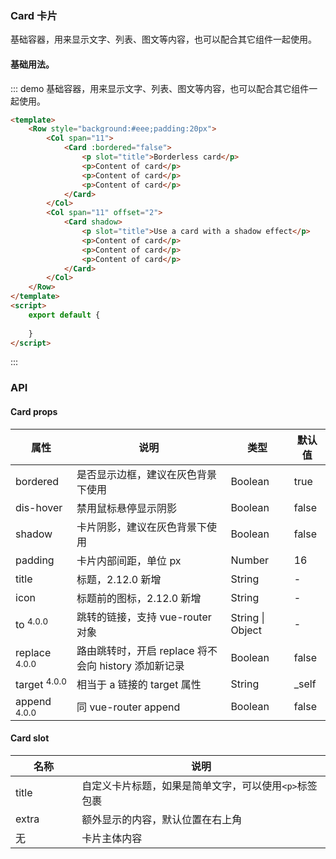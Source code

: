 ### Card 卡片
基础容器，用来显示文字、列表、图文等内容，也可以配合其它组件一起使用。
#### 基础用法。
::: demo  基础容器，用来显示文字、列表、图文等内容，也可以配合其它组件一起使用。
```html
<template>
    <Row style="background:#eee;padding:20px">
        <Col span="11">
            <Card :bordered="false">
                <p slot="title">Borderless card</p>
                <p>Content of card</p>
                <p>Content of card</p>
                <p>Content of card</p>
            </Card>
        </Col>
        <Col span="11" offset="2">
            <Card shadow>
                <p slot="title">Use a card with a shadow effect</p>
                <p>Content of card</p>
                <p>Content of card</p>
                <p>Content of card</p>
            </Card>
        </Col>
    </Row>
</template>
<script>
    export default {
        
    }
</script>
```
:::
### API
####  Card props
<table>
  <thead>
    <tr>
      <th>属性</th>
      <th>说明</th>
      <th>类型</th>
      <th>默认值</th>
    </tr>
  </thead>
  <tbody>
    <tr>
      <td>bordered</td>
      <td>是否显示边框，建议在灰色背景下使用</td>
      <td>Boolean</td>
      <td>true</td>
    </tr>
    <tr>
      <td>dis-hover</td>
      <td>禁用鼠标悬停显示阴影</td>
      <td>Boolean</td>
      <td>false</td>
    </tr>
    <tr>
      <td>shadow</td>
      <td>卡片阴影，建议在灰色背景下使用</td>
      <td>Boolean</td>
      <td>false</td>
    </tr>
    <tr>
      <td>padding</td>
      <td>卡片内部间距，单位 px</td>
      <td>Number</td>
      <td>16</td>
    </tr>
    <tr>
      <td>title</td>
      <td>标题，2.12.0 新增</td>
      <td>String</td>
      <td>-</td>
    </tr>
    <tr>
      <td>icon</td>
      <td>标题前的图标，2.12.0 新增</td>
      <td>String</td>
      <td>-</td>
    </tr>
    <tr>
      <td>to <span class="ivu-badge"> <sup class="ivu-badge-count ivu-badge-count-alone">4.0.0</sup></span></td>
      <td>跳转的链接，支持 vue-router 对象</td>
      <td>String | Object</td>
      <td>-</td>
    </tr>
    <tr>
      <td>replace <span class="ivu-badge"> <sup class="ivu-badge-count ivu-badge-count-alone">4.0.0</sup></span></td>
      <td>路由跳转时，开启 replace 将不会向 history 添加新记录</td>
      <td>Boolean</td>
      <td>false</td>
    </tr>
    <tr>
      <td>target <span class="ivu-badge"> <sup class="ivu-badge-count ivu-badge-count-alone">4.0.0</sup></span></td>
      <td>相当于 a 链接的 target 属性</td>
      <td>String</td>
      <td>_self</td>
    </tr>
    <tr>
      <td>append <span class="ivu-badge"> <sup class="ivu-badge-count ivu-badge-count-alone">4.0.0</sup></span></td>
      <td>同 vue-router append</td>
      <td>Boolean</td>
      <td>false</td>
    </tr>
  </tbody>
</table>

####  Card slot
<table>
  <thead>
    <tr>
      <th style="width: 130px">名称</th>
      <th style="width: 650px">说明</th>
    </tr>
  </thead>
  <tbody>
    <tr>
      <td>title</td>
      <td>自定义卡片标题，如果是简单文字，可以使用<code>&lt;p&gt;</code>标签包裹</td>
    </tr>
    <tr>
      <td>extra</td>
      <td>额外显示的内容，默认位置在右上角</td>
    </tr>
    <tr>
      <td>无</td>
      <td>卡片主体内容</td>
    </tr>
  </tbody>
</table>